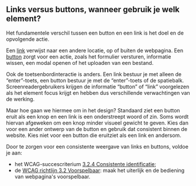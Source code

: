 ## Links versus buttons, wanneer gebruik je welk element?

Het fundamentele verschil tussen een button en een link is het doel en de opvolgende actie.

Een [link](https://developer.mozilla.org/en-US/docs/Web/HTML/Element/link) verwijst naar een andere locatie, op of buiten de webpagina. Een [button](https://developer.mozilla.org/en-US/docs/Web/HTML/Element/button) zorgt voor een actie, zoals het formulier versturen, informatie wissen, een modal openen of het uploaden van een bestand.

Ook de toetsenbordinteractie is anders. Een link bestuur je met alleen de “enter”-toets, een button bestuur je met de “enter”-toets of de spatiebalk. Screenreadergebruikers krijgen de informatie “button” of “link” voorgelezen als het element focus krijgt en hebben dus verschillende verwachtingen van de werking.

Maar hoe gaan we hiermee om in het design? Standaard ziet een button eruit als een knop en een link is een onderstreept woord of zin.
Soms wordt hiervan afgeweken om een knop minder visueel gewicht te geven. Kies dan voor een ander ontwerp van de button en gebruik dat consistent binnen de website. Kies niet voor een button die eruitziet als een link en andersom.

Door te zorgen voor een consistente weergave van links en buttons, voldoe je aan:

- het WCAG-succescriterium [3.2.4 Consistente identificatie](https://www.w3.org/WAI/WCAG21/Understanding/consistent-identification.html);
- de [WCAG richtlijn 3.2 Voorspelbaar](https://www.w3.org/WAI/WCAG22/Understanding/predictable.html): maak het uiterlijk en de bediening van webpagina's voorspelbaar.

